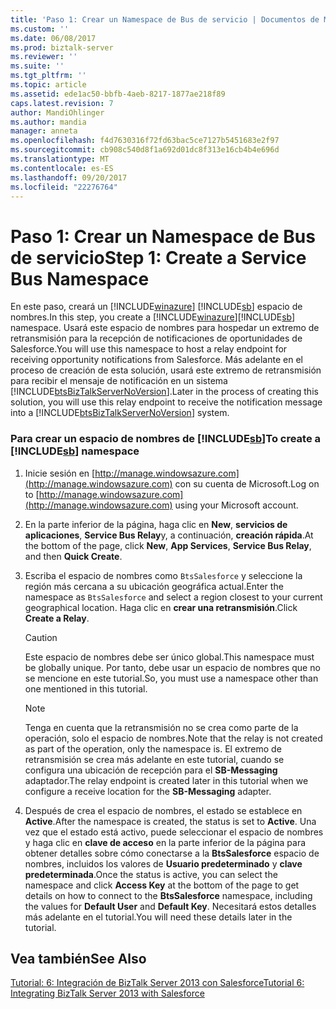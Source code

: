 ```yaml
---
title: 'Paso 1: Crear un Namespace de Bus de servicio | Documentos de Microsoft'
ms.custom: ''
ms.date: 06/08/2017
ms.prod: biztalk-server
ms.reviewer: ''
ms.suite: ''
ms.tgt_pltfrm: ''
ms.topic: article
ms.assetid: ede1ac50-bbfb-4aeb-8217-1877ae218f89
caps.latest.revision: 7
author: MandiOhlinger
ms.author: mandia
manager: anneta
ms.openlocfilehash: f4d7630316f72fd63bac5ce7127b5451683e2f97
ms.sourcegitcommit: cb908c540d8f1a692d01dc8f313e16cb4b4e696d
ms.translationtype: MT
ms.contentlocale: es-ES
ms.lasthandoff: 09/20/2017
ms.locfileid: "22276764"
---
```

# <a name="step-1-create-a-service-bus-namespace"></a><span data-ttu-id="4964c-102">Paso 1: Crear un Namespace de Bus de servicio</span><span class="sxs-lookup"><span data-stu-id="4964c-102">Step 1: Create a Service Bus Namespace</span></span>
<span data-ttu-id="4964c-103">En este paso, creará un [!INCLUDE[winazure](../includes/winazure-md.md)] [!INCLUDE[sb](../includes/sb-md.md)] espacio de nombres.</span><span class="sxs-lookup"><span data-stu-id="4964c-103">In this step, you create a [!INCLUDE[winazure](../includes/winazure-md.md)][!INCLUDE[sb](../includes/sb-md.md)] namespace.</span></span> <span data-ttu-id="4964c-104">Usará este espacio de nombres para hospedar un extremo de retransmisión para la recepción de notificaciones de oportunidades de Salesforce.</span><span class="sxs-lookup"><span data-stu-id="4964c-104">You will use this namespace to host a relay endpoint for receiving opportunity notifications from Salesforce.</span></span> <span data-ttu-id="4964c-105">Más adelante en el proceso de creación de esta solución, usará este extremo de retransmisión para recibir el mensaje de notificación en un sistema [!INCLUDE[btsBizTalkServerNoVersion](../includes/btsbiztalkservernoversion-md.md)].</span><span class="sxs-lookup"><span data-stu-id="4964c-105">Later in the process of creating this solution, you will use this relay endpoint to receive the notification message into a [!INCLUDE[btsBizTalkServerNoVersion](../includes/btsbiztalkservernoversion-md.md)] system.</span></span>  
  
### <a name="to-create-a-includesbincludessb-mdmd-namespace"></a><span data-ttu-id="4964c-106">Para crear un espacio de nombres de [!INCLUDE[sb](../includes/sb-md.md)]</span><span class="sxs-lookup"><span data-stu-id="4964c-106">To create a [!INCLUDE[sb](../includes/sb-md.md)] namespace</span></span>  
  
1.  <span data-ttu-id="4964c-107">Inicie sesión en [http://manage.windowsazure.com](http://manage.windowsazure.com) con su cuenta de Microsoft.</span><span class="sxs-lookup"><span data-stu-id="4964c-107">Log on to [http://manage.windowsazure.com](http://manage.windowsazure.com) using your Microsoft account.</span></span>  
  
2.  <span data-ttu-id="4964c-108">En la parte inferior de la página, haga clic en **New**, **servicios de aplicaciones**, **Service Bus Relay**y, a continuación, **creación rápida**.</span><span class="sxs-lookup"><span data-stu-id="4964c-108">At the bottom of the page, click **New**, **App Services**, **Service Bus Relay**, and then **Quick Create**.</span></span>  
  
3.  <span data-ttu-id="4964c-109">Escriba el espacio de nombres como `BtsSalesforce` y seleccione la región más cercana a su ubicación geográfica actual.</span><span class="sxs-lookup"><span data-stu-id="4964c-109">Enter the namespace as `BtsSalesforce` and select a region closest to your current geographical location.</span></span> <span data-ttu-id="4964c-110">Haga clic en **crear una retransmisión**.</span><span class="sxs-lookup"><span data-stu-id="4964c-110">Click **Create a Relay**.</span></span>  
  
    > [!CAUTION]
    >  <span data-ttu-id="4964c-111">Este espacio de nombres debe ser único global.</span><span class="sxs-lookup"><span data-stu-id="4964c-111">This namespace must be globally unique.</span></span> <span data-ttu-id="4964c-112">Por tanto, debe usar un espacio de nombres que no se mencione en este tutorial.</span><span class="sxs-lookup"><span data-stu-id="4964c-112">So, you must use a namespace other than one mentioned in this tutorial.</span></span>  
  
    > [!NOTE]
    >  <span data-ttu-id="4964c-113">Tenga en cuenta que la retransmisión no se crea como parte de la operación, solo el espacio de nombres.</span><span class="sxs-lookup"><span data-stu-id="4964c-113">Note that the relay is not created as part of the operation, only the namespace is.</span></span> <span data-ttu-id="4964c-114">El extremo de retransmisión se crea más adelante en este tutorial, cuando se configura una ubicación de recepción para el **SB-Messaging** adaptador.</span><span class="sxs-lookup"><span data-stu-id="4964c-114">The relay endpoint is created later in this tutorial when we configure a receive location for the **SB-Messaging** adapter.</span></span>  
  
4.  <span data-ttu-id="4964c-115">Después de crea el espacio de nombres, el estado se establece en **Active**.</span><span class="sxs-lookup"><span data-stu-id="4964c-115">After the namespace is created, the status is set to **Active**.</span></span> <span data-ttu-id="4964c-116">Una vez que el estado está activo, puede seleccionar el espacio de nombres y haga clic en **clave de acceso** en la parte inferior de la página para obtener detalles sobre cómo conectarse a la **BtsSalesforce** espacio de nombres, incluidos los valores de **Usuario predeterminado** y **clave predeterminada**.</span><span class="sxs-lookup"><span data-stu-id="4964c-116">Once the status is active, you can select the namespace and click **Access Key** at the bottom of the page to get details on how to connect to the **BtsSalesforce** namespace, including the values for **Default User** and **Default Key**.</span></span> <span data-ttu-id="4964c-117">Necesitará estos detalles más adelante en el tutorial.</span><span class="sxs-lookup"><span data-stu-id="4964c-117">You will need these details later in the tutorial.</span></span>  
  
## <a name="see-also"></a><span data-ttu-id="4964c-118">Vea también</span><span class="sxs-lookup"><span data-stu-id="4964c-118">See Also</span></span>  
 [<span data-ttu-id="4964c-119">Tutorial: 6: Integración de BizTalk Server 2013 con Salesforce</span><span class="sxs-lookup"><span data-stu-id="4964c-119">Tutorial 6: Integrating BizTalk Server 2013 with Salesforce</span></span>](Tutorial:%20Integrating%20BizTalk%20Server%202013%20with%20Salesforce.md)